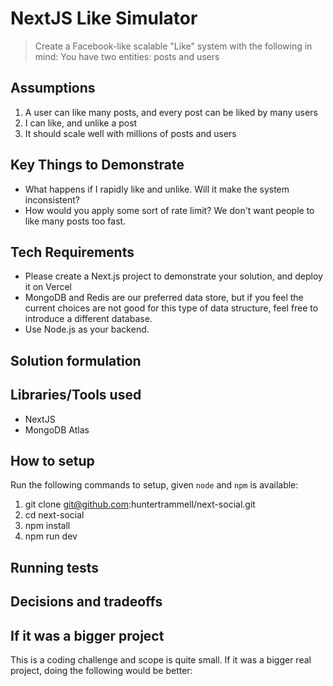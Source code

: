 # NextJS Like Simulator

> Create a Facebook-like scalable "Like" system with the following in mind: You have two entities: posts and users

## Assumptions

1. A user can like many posts, and every post can be liked by many users
2. I can like, and unlike a post
3. It should scale well with millions of posts and users

## Key Things to Demonstrate

- What happens if I rapidly like and unlike. Will it make the system inconsistent?
- How would you apply some sort of rate limit? We don't want people to like many posts too fast.

## Tech Requirements

- Please create a Next.js project to demonstrate your solution, and deploy it on Vercel
- MongoDB and Redis are our preferred data store, but if you feel the current choices are not good for this type of data structure, feel free to introduce a different database.
- Use Node.js as your backend.


## Solution formulation



## Libraries/Tools used

* NextJS
* MongoDB Atlas

## How to setup

Run the following commands to setup, given `node` and `npm` is available:

1. git clone git@github.com:huntertrammell/next-social.git
1. cd next-social
1. npm install
1. npm run dev

## Running tests


## Decisions and tradeoffs


## If it was a bigger project

This is a coding challenge and scope is quite small. If it was a bigger real project, doing the following would be better:

